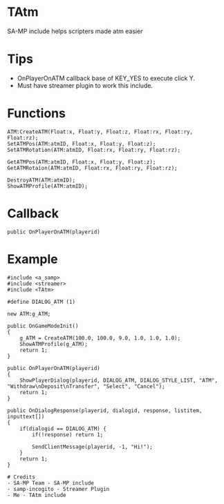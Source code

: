 # TAtm
SA-MP include helps scripters made atm easier

# Tips
- OnPlayerOnATM callback base of KEY_YES to execute click Y.
- Must have streamer plugin to work this include.

# Functions
```pawn
ATM:CreateATM(Float:x, Float:y, Float:z, Float:rx, Float:ry, Float:rz);
SetATMPos(ATM:atmID, Float:x, Float:y, Float:z);
SetATMRotation(ATM:atmID, Float:rx, Float:ry, Float:rz);

GetATMPos(ATM:atmID, Float:x, Float:y, Float:z);
GetATMRotaion(ATM:atmID, Float:rx, Float:ry, Float:rz);

DestroyATM(ATM:atmID);
ShowATMProfile(ATM:atmID);
```

# Callback
```pawn
public OnPlayerOnATM(playerid)
```

# Example
```pawn
#include <a_samp>
#include <streamer>
#include <TAtm>

#define DIALOG_ATM (1)

new ATM:g_ATM;

public OnGameModeInit()
{
    g_ATM = CreateATM(100.0, 100.0, 9.0, 1.0, 1.0, 1.0);
    ShowATMProfile(g_ATM);
    return 1;
}

public OnPlayerOnATM(playerid)
{
    ShowPlayerDialog(playerid, DIALOG_ATM, DIALOG_STYLE_LIST, "ATM", "Withdraw\nDeposit\nTransfer", "Select", "Cancel");     
    return 1;
}

public OnDialogResponse(playerid, dialogid, response, listitem, inputtext[])
{
    if(dialogid == DIALOG_ATM) {
        if(!response) return 1;
        
        SendClientMessage(playerid, -1, "Hi!");
    }
    return 1;
}

# Credits
- SA-MP Team - SA-MP include
- samp-incogito - Streamer Plugin
- Me - TAtm include
